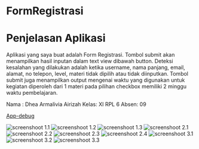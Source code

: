 # FormRegistrasi

# Penjelasan Aplikasi
Aplikasi yang saya buat adalah Form Registrasi.
Tombol submit akan menampilkan hasil inputan dalam text view dibawah button.
Deteksi kesalahan yang dilakukan adalah ketika username, nama panjang, email, alamat,
no telepon, level, materi tidak dipilih atau tidak diinputkan.
Tombol submit juga menampilkan output mengenai waktu yang digunakan untuk kegiatan
diperoleh dari 1 materi pada pilihan checkbox memiliki 2 minggu waktu pembelajaran.

Nama : Dhea Armalivia Airizah 
Kelas: XI RPL 6
Absen: 09

[App-debug](https://drive.google.com/open?id=0B7wLEbOCYIMzb1JjMG04eWE3VTg)

![screenshoot 1.1](https://drive.google.com/open?id=0B7wLEbOCYIMzeTZNQ0w4X0M4U0k)
![screenshoot 1.2](https://drive.google.com/open?id=0B7wLEbOCYIMzanM2Z2I1eTdkZGc)
![screenshoot 1.3](https://drive.google.com/open?id=0B7wLEbOCYIMzTnB2Z1BFUDZrbWc)
![screenshoot 2.1](https://drive.google.com/open?id=0B7wLEbOCYIMzU1FEbXBXMjZ2TEk)
![screenshoot 2.2](https://drive.google.com/open?id=0B7wLEbOCYIMzY01Jc250cmxpYWs)
![screenshoot 2.3](https://drive.google.com/open?id=0B7wLEbOCYIMzcHF0YXlCNm1wVEE)
![screenshoot 2.4](https://drive.google.com/open?id=0B7wLEbOCYIMzdlotbnQ1ZURfU2s)
![screenshoot 3.1](https://drive.google.com/open?id=0B7wLEbOCYIMzRDB0TS1MVVdPdEE)
![screenshoot 3.2](https://drive.google.com/open?id=0B7wLEbOCYIMzazdtY3prT1ZGX2c)
![screenshoot 3.3](https://drive.google.com/open?id=0B7wLEbOCYIMzQk9ibWNtb2RYcG8)

